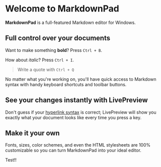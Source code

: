 # Welcome to MarkdownPad #

**MarkdownPad** is a full-featured Markdown editor for Windows. 

## Full control over your documents ##

Want to make something **bold**? Press `Ctrl + B`.

How about *italic*? Press `Ctrl + I`.

> Write a quote with `Ctrl + Q`

No matter what you're working on, you'll have quick access to Markdown syntax with handy keyboard shortcuts and toolbar buttons.

## See your changes instantly with LivePreview ##

Don't guess if your [hyperlink syntax](http://markdownpad.com) is correct; LivePreview will show you exactly what your document looks like every time you press a key.

## Make it your own ##

Fonts, sizes, color schemes, and even the HTML stylesheets are 100% customizable so you can turn MarkdownPad into your ideal editor.

Test!!


